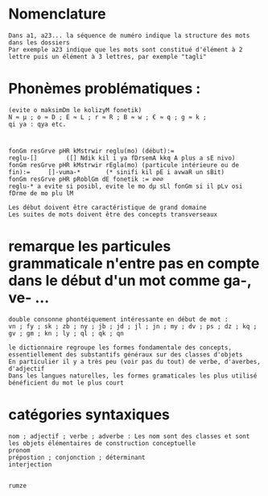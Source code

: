# Nomenclature
	Dans a1, a23... la séquence de numéro indique la structure des mots dans les dossiers
	Par exemple a23 indique que les mots sont constitué d'élément à 2 lettre puis un élément à 3 lettres, par exemple "tagli"

# Phonèmes problématiques :
	(evite o maksimDm le kolizyM fonetik)
	N ≈ µ ; o ≈ D ; E ≈ L ; r ≈ R ; B ≈ w ; € ≈ q ; g ≈ k ;
	qi ya : qya etc.

# 
	fonGm resGrve pHR kMstrwir reglu(mo) (début):=                              reglu-[]		([] Ndik kil i ya fDrsemA kkq A plus a sE nivo)
	fonGm resGrve pHR kMstrwir rEgla(mo) (particule intérieure ou de fin):=     []-vuma-*		(* sinifi kil pE i avwaR un sBit)
	fonGm resGrve pHR pRoblGm dE fonetik := ∅∅∅
	reglu-* a evite si posibl, evite le mo dµ sLl fonGm si il pLv osi fDrme de mo plu lM

	Les début doivent être caractéristique de grand domaine
	Les suites de mots doivent être des concepts transverseaux

# remarque les particules grammaticale n'entre pas en compte dans le début d'un mot comme ga-, ve- ...
	double consonne phontéiquement intéressante en début de mot : 
	vn ; fy ; sk ; zb ; ny ; jb ; jd ; jl ; jn ; my ; dv ; ps ; dz ; kq ; gv ; gm ; kn ; ly ; ql ; qk ; qn

	le dictionnaire regroupe les formes fondamentale des concepts, essentiellement des substantifs généraux sur des classes d'objets
	En particulier il y a très peu (voir pas du tout) de verbe, d'averbes, d'adjectif
	Dans les langues naturelles, les formes gramaticales les plus utilisé bénéficient du mot le plus court

# catégories syntaxiques
	nom ; adjectif ; verbe ; adverbe : Les nom sont des classes et sont les objets élémentaires de construction conceptuelle
	pronom
	prépostion ; conjonction ; déterminant
	interjection


	rumze